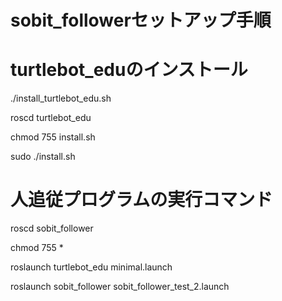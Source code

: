 # sobit_followerセットアップ手順

# turtlebot_eduのインストール

./install_turtlebot_edu.sh

roscd turtlebot_edu

chmod 755 install.sh

sudo ./install.sh

# 人追従プログラムの実行コマンド

roscd sobit_follower

chmod 755 *

roslaunch turtlebot_edu minimal.launch

roslaunch sobit_follower sobit_follower_test_2.launch



